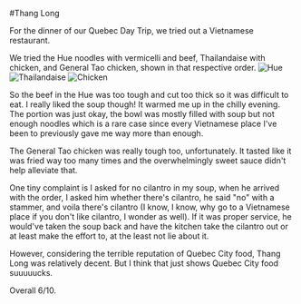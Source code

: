 #Thang Long

For the dinner of our Quebec Day Trip, we tried out a Vietnamese restaurant. 

We tried the Hue noodles with vermicelli and beef, Thailandaise with chicken, and General Tao chicken, shown in that respective order. 
![Hue](../images/food/quebec_city/thang_long/3.jpg "Hue")
![Thailandaise](../images/food/quebec_city/thang_long/4.jpg "Thailandaise")
![Chicken](../images/food/quebec_city/thang_long/5.jpg "Chicken")

So the beef in the Hue was too tough and cut too thick so it was difficult to eat. I really liked the soup though! It warmed me up in the chilly evening. The portion was just okay, the bowl was mostly filled with soup but not enough noodles which is a rare case since every Vietnamese place I've been to previously gave me way more than enough. 

The General Tao chicken was really tough too, unfortunately. It tasted like it was fried way too many times and the overwhelmingly sweet sauce didn't help alleviate that.

One tiny complaint is I asked for no cilantro in my soup, when he arrived with the order, I asked him whether there's cilantro, he said "no" with a stammer, and voila there's cilantro (I know, I know, why go to a Vietnamese place if you don't like cilantro, I wonder as well). If it was proper service, he would've taken the soup back and have the kitchen take the cilantro out or at least make the effort to, at the least not lie about it. 

However, considering the terrible reputation of Quebec City food, Thang Long was relatively decent. But I think that just shows Quebec City food suuuuucks.

Overall 6/10.